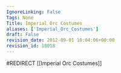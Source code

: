 ```yaml
---
IgnoreLinking: False
Tags: None
Title: Imperial Orc Costumes
aliases: ['Imperial_Orc_Costumes']
draft: False
revision_date: 2012-09-01 10:04:06+00:00
revision_id: 10018
---
```


#REDIRECT [[Imperial Orc Costumes]]